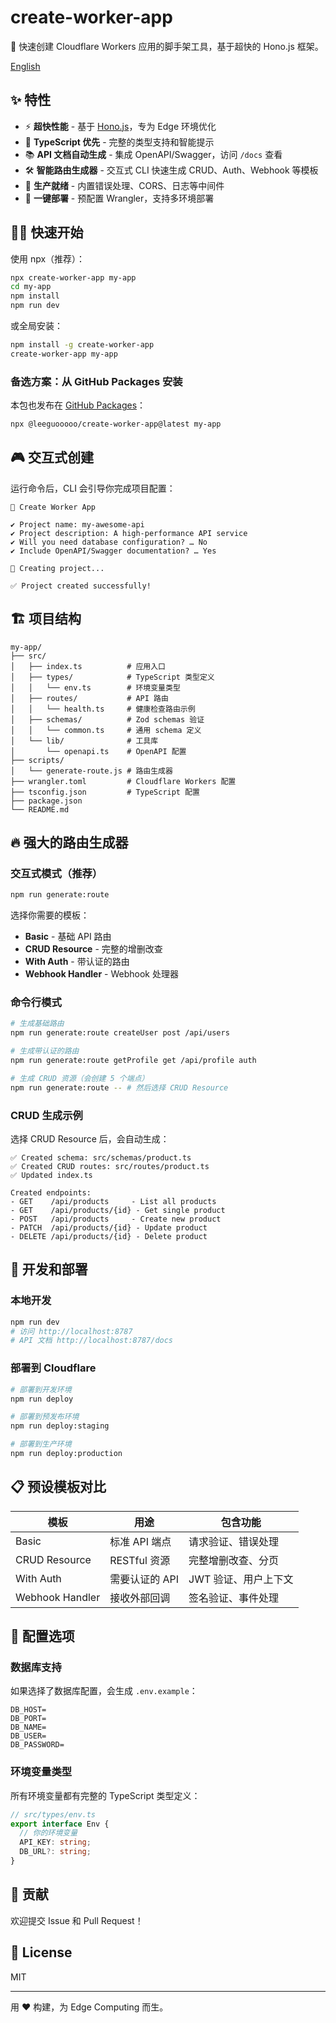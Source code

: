 # create-worker-app

🚀 快速创建 Cloudflare Workers 应用的脚手架工具，基于超快的 Hono.js 框架。

[English](./README.md)

## ✨ 特性

- ⚡️ **超快性能** - 基于 [Hono.js](https://hono.dev/)，专为 Edge 环境优化
- 📝 **TypeScript 优先** - 完整的类型支持和智能提示
- 📚 **API 文档自动生成** - 集成 OpenAPI/Swagger，访问 `/docs` 查看
- 🛠️ **智能路由生成器** - 交互式 CLI 快速生成 CRUD、Auth、Webhook 等模板
- 🎯 **生产就绪** - 内置错误处理、CORS、日志等中间件
- 🚀 **一键部署** - 预配置 Wrangler，支持多环境部署

## 🏃‍♂️ 快速开始

使用 npx（推荐）：

```bash
npx create-worker-app my-app
cd my-app
npm install
npm run dev
```

或全局安装：

```bash
npm install -g create-worker-app
create-worker-app my-app
```

### 备选方案：从 GitHub Packages 安装

本包也发布在 [GitHub Packages](./docs/GITHUB_PACKAGES.md)：

```bash
npx @leeguooooo/create-worker-app@latest my-app
```

## 🎮 交互式创建

运行命令后，CLI 会引导你完成项目配置：

```
🚀 Create Worker App

✔ Project name: my-awesome-api
✔ Project description: A high-performance API service
✔ Will you need database configuration? … No
✔ Include OpenAPI/Swagger documentation? … Yes

📁 Creating project...

✅ Project created successfully!
```

## 🏗️ 项目结构

```
my-app/
├── src/
│   ├── index.ts          # 应用入口
│   ├── types/            # TypeScript 类型定义
│   │   └── env.ts        # 环境变量类型
│   ├── routes/           # API 路由
│   │   └── health.ts     # 健康检查路由示例
│   ├── schemas/          # Zod schemas 验证
│   │   └── common.ts     # 通用 schema 定义
│   └── lib/              # 工具库
│       └── openapi.ts    # OpenAPI 配置
├── scripts/
│   └── generate-route.js # 路由生成器
├── wrangler.toml         # Cloudflare Workers 配置
├── tsconfig.json         # TypeScript 配置
├── package.json
└── README.md
```

## 🔥 强大的路由生成器

### 交互式模式（推荐）

```bash
npm run generate:route
```

选择你需要的模板：
- **Basic** - 基础 API 路由
- **CRUD Resource** - 完整的增删改查
- **With Auth** - 带认证的路由
- **Webhook Handler** - Webhook 处理器

### 命令行模式

```bash
# 生成基础路由
npm run generate:route createUser post /api/users

# 生成带认证的路由
npm run generate:route getProfile get /api/profile auth

# 生成 CRUD 资源（会创建 5 个端点）
npm run generate:route -- # 然后选择 CRUD Resource
```

### CRUD 生成示例

选择 CRUD Resource 后，会自动生成：

```
✅ Created schema: src/schemas/product.ts
✅ Created CRUD routes: src/routes/product.ts
✅ Updated index.ts

Created endpoints:
- GET    /api/products     - List all products
- GET    /api/products/{id} - Get single product
- POST   /api/products     - Create new product
- PATCH  /api/products/{id} - Update product
- DELETE /api/products/{id} - Delete product
```

## 🚀 开发和部署

### 本地开发

```bash
npm run dev
# 访问 http://localhost:8787
# API 文档 http://localhost:8787/docs
```

### 部署到 Cloudflare

```bash
# 部署到开发环境
npm run deploy

# 部署到预发布环境
npm run deploy:staging

# 部署到生产环境
npm run deploy:production
```

## 📋 预设模板对比

| 模板 | 用途 | 包含功能 |
|------|------|----------|
| Basic | 标准 API 端点 | 请求验证、错误处理 |
| CRUD Resource | RESTful 资源 | 完整增删改查、分页 |
| With Auth | 需要认证的 API | JWT 验证、用户上下文 |
| Webhook Handler | 接收外部回调 | 签名验证、事件处理 |

## 🔧 配置选项

### 数据库支持

如果选择了数据库配置，会生成 `.env.example`：

```env
DB_HOST=
DB_PORT=
DB_NAME=
DB_USER=
DB_PASSWORD=
```

### 环境变量类型

所有环境变量都有完整的 TypeScript 类型定义：

```typescript
// src/types/env.ts
export interface Env {
  // 你的环境变量
  API_KEY: string;
  DB_URL?: string;
}
```

## 🤝 贡献

欢迎提交 Issue 和 Pull Request！

## 📄 License

MIT

---

用 ❤️ 构建，为 Edge Computing 而生。